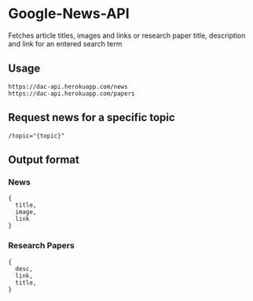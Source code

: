 # Google-News-API
Fetches article titles, images and links or research paper title, description and link for an entered search term

## Usage

```
https://dac-api.herokuapp.com/news
https://dac-api.herokuapp.com/papers
```

## Request news for a specific topic

```
/topic="{topic}"
```

## Output format

### News

```
{
  title,
  image,
  link
}
```

### Research Papers

```
{
  desc,
  link,
  title,
}
```
